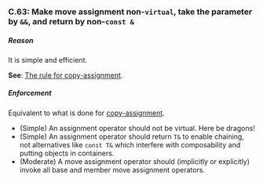 ### <a name="Rc-move-assignment"></a>C.63: Make move assignment non-`virtual`, take the parameter by `&&`, and return by non-`const &`

##### Reason

It is simple and efficient.

**See**: [The rule for copy-assignment](I-07-Constructors%2C%20assignments%2C%20and%20destructors-C.060.md#Rc-copy-assignment).

##### Enforcement

Equivalent to what is done for [copy-assignment](I-07-Constructors%2C%20assignments%2C%20and%20destructors-C.060.md#Rc-copy-assignment).

* (Simple) An assignment operator should not be virtual. Here be dragons!
* (Simple) An assignment operator should return `T&` to enable chaining, not alternatives like `const T&` which interfere with composability and putting objects in containers.
* (Moderate) A move assignment operator should (implicitly or explicitly) invoke all base and member move assignment operators.

